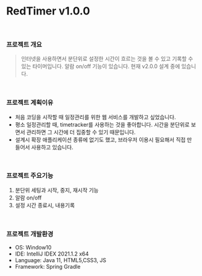# RedTimer v1.0.0 

<br>

### 프로젝트 개요
> 인터넷을 사용하면서 분단위로 설정한 시간이 흐르는 것을 볼 수 있고 기록할 수 있는 타이머입니다. 알람 on/off 기능이 있습니다. 현재 v2.0.0 설계 중에 있습니다.

<br>

### 프로젝트 계획이유
+ 처음 코딩을 시작할 때 일정관리를 위한 웹 서비스를 개발하고 싶었습니다. 
+ 평소 일정관리할 때, timetracker를 사용하는 것을 좋아합니다. 시간을 분단위로 보면서 관리하면 그 시간에 더 집중할 수 있기 때문입니다.
+ 설계시 확장 애플리케이션 종류에 없기도 했고, 브라우저 이용시 필요해서 직접 만들어서 사용하고 있습니다.

<br>

### 프로젝트 주요기능
1. 분단위 세팅과 시작, 중지, 재시작 기능
2. 알람 on/off
3. 설정 시간 종료시, 내용기록

<br>

### 프로젝트 개발환경
+ OS: Window10
+ IDE: IntelliJ IDEX 2021.1.2 x64
+ Language: Java 11, HTML5,CSS3, JS
+ Framework: Spring Gradle

